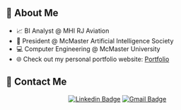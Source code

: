 ## 👋 About Me

- 📈 BI Analyst @ MHI RJ Aviation
- 🤖 President @ McMaster Artificial Intelligence Society
- :computer: Computer Engineering @ McMaster University
- :globe_with_meridians:  Check out my personal portfolio website: [Portfolio](https://connorusaty.github.io/)


## 📧 Contact Me 
<div align="center">
 
[![Linkedin Badge](https://img.shields.io/badge/-Connor%20Usaty-blue?style=for-the-badge&logo=Linkedin&logoColor=white)](https://www.linkedin.com/in/connor-usaty/)
[![Gmail Badge](https://img.shields.io/badge/Email_me!-D14836?style=for-the-badge&logo=Gmail&logoColor=white)](mailto:usatyc@mcmaster.ca)
 
 </div>
